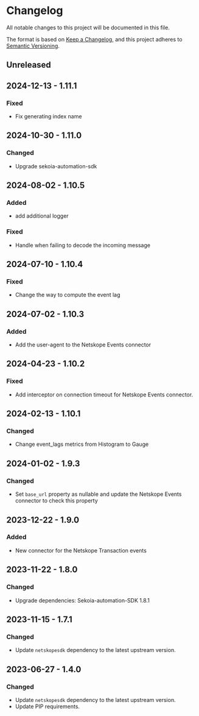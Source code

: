 # Changelog

All notable changes to this project will be documented in this file.

The format is based on [Keep a Changelog](https://keepachangelog.com/en/1.0.0/),
and this project adheres to [Semantic Versioning](https://semver.org/spec/v2.0.0.html).

## Unreleased

## 2024-12-13 - 1.11.1

### Fixed

- Fix generating index name

## 2024-10-30 - 1.11.0

### Changed

- Upgrade sekoia-automation-sdk

## 2024-08-02 - 1.10.5

### Added

- add additional logger

### Fixed

- Handle when failing to decode the incoming message

## 2024-07-10 - 1.10.4

### Fixed

- Change the way to compute the event lag

## 2024-07-02 - 1.10.3

### Added

- Add the user-agent to the Netskope Events connector

## 2024-04-23 - 1.10.2

### Fixed

- Add interceptor on connection timeout for Netskope Events connector.


## 2024-02-13 - 1.10.1

### Changed

- Change event_lags metrics from Histogram to Gauge

## 2024-01-02 - 1.9.3

### Changed

- Set `base_url` property as nullable and update the Netskope Events connector to check this property

## 2023-12-22 - 1.9.0

### Added

- New connector for the Netskope Transaction events

## 2023-11-22 - 1.8.0

### Changed

- Upgrade dependencies: Sekoia-automation-SDK 1.8.1

## 2023-11-15 - 1.7.1

### Changed

- Update `netskopesdk` dependency to the latest upstream version.

## 2023-06-27 - 1.4.0

### Changed

- Update `netskopesdk` dependency to the latest upstream version.
- Update PIP requirements.
